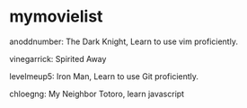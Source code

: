 # mymovielist
anoddnumber: The Dark Knight, Learn to use vim proficiently.

vinegarrick: Spirited Away

levelmeup5: Iron Man, Learn to use Git proficiently.

chloegng: My Neighbor Totoro, learn javascript

